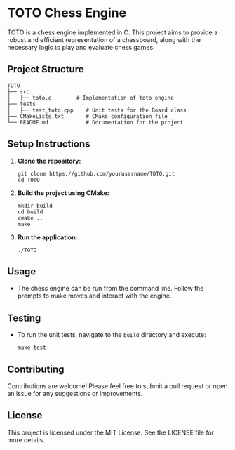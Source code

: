 # TOTO Chess Engine

TOTO is a chess engine implemented in C. This project aims to provide a robust and efficient representation of a chessboard, along with the necessary logic to play and evaluate chess games.

## Project Structure

```
TOTO
├── src
│   ├── toto.c        # Implementation of toto engine
├── tests
│   ├── test_toto.cpp    # Unit tests for the Board class
├── CMakeLists.txt       # CMake configuration file
└── README.md            # Documentation for the project
```

## Setup Instructions

1. **Clone the repository:**
   ```
   git clone https://github.com/yourusername/TOTO.git
   cd TOTO
   ```

2. **Build the project using CMake:**
   ```
   mkdir build
   cd build
   cmake ..
   make
   ```

3. **Run the application:**
   ```
   ./TOTO
   ```

## Usage

- The chess engine can be run from the command line. Follow the prompts to make moves and interact with the engine.

## Testing

- To run the unit tests, navigate to the `build` directory and execute:
   ```
   make test
   ```

## Contributing

Contributions are welcome! Please feel free to submit a pull request or open an issue for any suggestions or improvements.

## License

This project is licensed under the MIT License. See the LICENSE file for more details.